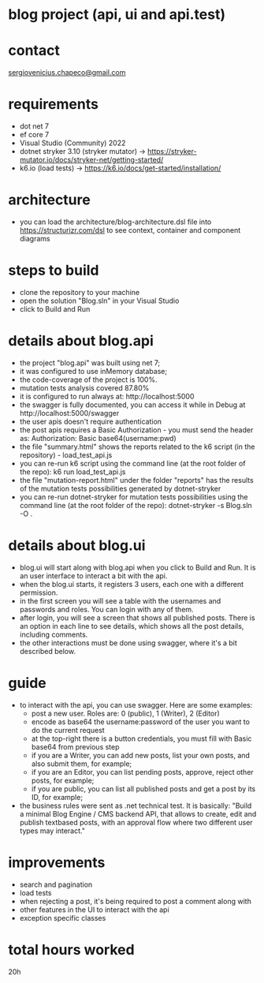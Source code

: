 # blog project (api, ui and api.test)

# contact
sergiovenicius.chapeco@gmail.com

# requirements
- dot net 7
- ef core 7
- Visual Studio (Community) 2022
- dotnet stryker 3.10 (stryker mutator) -> https://stryker-mutator.io/docs/stryker-net/getting-started/
- k6.io (load tests) -> https://k6.io/docs/get-started/installation/

# architecture
- you can load the architecture/blog-architecture.dsl file into https://structurizr.com/dsl to see context, container and component diagrams

# steps to build
- clone the repository to your machine
- open the solution "Blog.sln" in your Visual Studio
- click to Build and Run

# details about blog.api
- the project "blog.api" was built using net 7;
- it was configured to use inMemory database;
- the code-coverage of the project is 100%. 
- mutation tests analysis covered 87.80%
- it is configured to run always at: http://localhost:5000
- the swagger is fully documented, you can access it while in Debug at http://localhost:5000/swagger
- the user apis doesn't require authentication
- the post apis requires a Basic Authorization - you must send the header as: Authorization: Basic base64(username:pwd)
- the file "summary.html" shows the reports related to the k6 script (in the repository) - load_test_api.js
- you can re-run k6 script using the command line (at the root folder of the repo): k6 run load_test_api.js
- the file "mutation-report.html" under the folder "reports" has the results of the mutation tests possibilities generated by dotnet-stryker
- you can re-run dotnet-stryker for mutation tests possibilities using the command line (at the root folder of the repo): dotnet-stryker -s Blog.sln -O .

# details about blog.ui
- blog.ui will start along with blog.api when you click to Build and Run. It is an user interface to interact a bit with the api.
- when the blog.ui starts, it registers 3 users, each one with a different permission.
- in the first screen you will see a table with the usernames and passwords and roles. You can login with any of them.
- after login, you will see a screen that shows all published posts. There is an option in each line to see details, which shows all the post details, including comments.
- the other interactions must be done using swagger, where it's a bit described below.

# guide
- to interact with the api, you can use swagger. Here are some examples:
  - post a new user. Roles are: 0 (public), 1 (Writer), 2 (Editor)
  - encode as base64 the username:password of the user you want to do the current request
  - at the top-right there is a button credentials, you must fill with Basic base64 from previous step
  - if you are a Writer, you can add new posts, list your own posts, and also submit them, for example;
  - if you are an Editor, you can list pending posts, approve, reject other posts, for example;
  - if you are public, you can list all published posts and get a post by its ID, for example;
- the business rules were sent as .net technical test. It is basically: "Build a minimal Blog Engine / CMS backend API, that allows to create, edit and publish textbased posts, with an approval flow where two different user types may interact."

# improvements
- search and pagination
- load tests
- when rejecting a post, it's being required to post a comment along with
- other features in the UI to interact with the api
- exception specific classes

# total hours worked
20h

